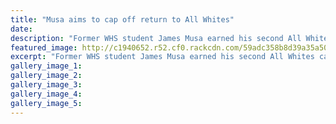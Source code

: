```yaml
---
title: "Musa aims to cap off return to All Whites"
date: 
description: "Former WHS student James Musa earned his second All Whites cap in the 6-1 win over the Solomon Islands on Friday..."
featured_image: http://c1940652.r52.cf0.rackcdn.com/59adc358b8d39a35a50005ec/MUSA-2nd-All-Whites-cap-4-sept-dominion.jpg
excerpt: "Former WHS student James Musa earned his second All Whites cap in the 6-1 win over the Solomon Islands on Friday."
gallery_image_1: 
gallery_image_2: 
gallery_image_3: 
gallery_image_4: 
gallery_image_5: 
---
```

